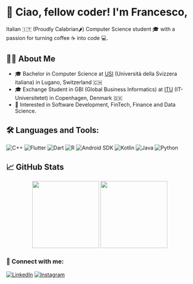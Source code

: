 # 👋 Ciao, fellow coder! I'm Francesco, 
Italian 🇮🇹 (Proudly Calabrian🌶️) Computer Science student 🎓 with a passion for turning coffee ☕ into code 💻.


## 👨‍💻 About Me
- 🎓 Bachelor in Computer Science at [USI](https://www.usi.ch/it) (Università della Svizzera italiana) in Lugano, Switzerland 🇨🇭
- 🎓 Exchange Student in GBI (Global Business Informatics) at [ITU](https://itu.dk/) (IT-Universitetet) in Copenhagen, Denmark 🇩🇰
- 🤔 Interested in Software Development, FinTech, Finance and Data Science.


## 🛠️ Languages and Tools:
![C++](https://img.shields.io/badge/-C++-00599C?style=flat-square&logo=cplusplus&logoColor=white)
![Flutter](https://img.shields.io/badge/-Flutter-02569B?style=flat-square&logo=flutter&logoColor=white)
![Dart](https://img.shields.io/badge/-Dart-0175C2?style=flat-square&logo=dart&logoColor=white)
![R](https://img.shields.io/badge/-R-276DC3?style=flat-square&logo=r&logoColor=white)
![Android SDK](https://img.shields.io/badge/-Android_SDK-3DDC84?style=flat-square&logo=android&logoColor=white)
![Kotlin](https://img.shields.io/badge/-Kotlin-7F52FF?style=flat-square&logo=kotlin&logoColor=white)
![Java](https://img.shields.io/badge/-Java-ED8B00?style=flat-square&logo=java&logoColor=white)
![Python](https://img.shields.io/badge/-Python-3776AB?style=flat-square&logo=python&logoColor=white)


## 📈 GitHub Stats
<p align="middle">
    <img src="https://github-readme-stats-eight-theta.vercel.app/api?username=FrankCaglianone&show_icons=true&hide_border=true&include_all_commits=true&count_private=true&bg_color=00000000&theme=tokyonight" height=180px/>
   <img height="180px" src="https://github-readme-stats.vercel.app/api/top-langs/?username=FrankCaglianone&hide=html,jupyter%20notebook&hide_title=true&hide_border=true&layout=compact&langs_count=8&theme=tokyonight&bg_color=00000000" />
</p>
 

### 🔗 Connect with me:
[![LinkedIn](https://img.shields.io/badge/-LinkedIn-blue?style=flat-square&logo=linkedin&logoColor=white)](www.linkedin.com/in/francesco-caglianone-ba9210210)
[![Instagram](https://img.shields.io/badge/-Instagram-E4405F?style=flat-square&logo=instagram&logoColor=white)](https://www.instagram.com/invites/contact/?i=1csiksecg3zy&utm_content=pq3vi8)


<!-- 
## 📌 Pinned Repositories
[![ReadMe Card](https://github-readme-stats.vercel.app/api/pin/?username=yourusername&repo=repository-name)](https://github.com/yourusername/repository-name)
-->

<!-- 
### ⭐ GitHub Trophies
![Trophies](https://github-profile-trophy.vercel.app/?username=FrankCaglianone&theme=onedark)
-->

<!-- 
## 🏆 GitHub Streak Stats
![GitHub Streak](https://github-readme-streak-stats.herokuapp.com/?user=yourusername&theme=dark)
-->

